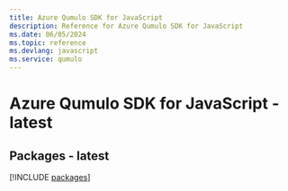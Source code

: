 ```yaml
---
title: Azure Qumulo SDK for JavaScript
description: Reference for Azure Qumulo SDK for JavaScript
ms.date: 06/05/2024
ms.topic: reference
ms.devlang: javascript
ms.service: qumulo
---
```

# Azure Qumulo SDK for JavaScript - latest
## Packages - latest
[!INCLUDE [packages](qumulo-index.md)]